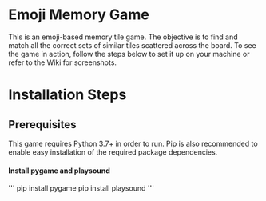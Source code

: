 # Emoji Memory Game

This is an emoji-based memory tile game. The objective is to find and match all the correct sets of similar tiles scattered across the board. To see the game in action, follow the steps below to set it up on your machine or refer to the Wiki for screenshots.

# Installation Steps
## Prerequisites
This game requires Python 3.7+ in order to run. Pip is also recommended to enable easy installation of the required package dependencies.

#### Install pygame and playsound
'''
pip install pygame
pip install playsound
'''
